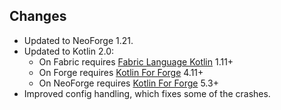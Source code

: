 ## Changes
- Updated to NeoForge 1.21.
- Updated to Kotlin 2.0:
  - On Fabric requires [Fabric Language Kotlin](https://modrinth.com/mod/fabric-language-kotlin) 1.11+
  - On Forge requires [Kotlin For Forge](https://modrinth.com/mod/kotlin-for-forge) 4.11+
  - On NeoForge requires [Kotlin For Forge](https://modrinth.com/mod/kotlin-for-forge) 5.3+
- Improved config handling, which fixes some of the crashes.
